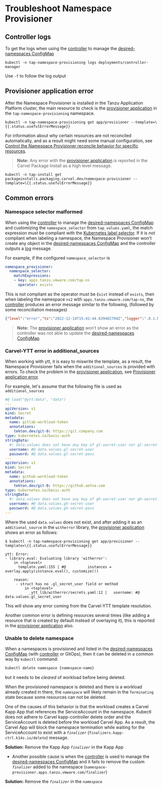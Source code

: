 # Troubleshoot Namespace Provisioner

## <a id="controller-logs"></a>Controller logs

To get the logs when using the [controller](about.hbs.md#nsp-controller) to manage the [desired-namespaces ConfigMap](about.hbs.md#desired-ns-configmap)

```terminal
kubectl -n tap-namespace-provisioning logs deployments/controller-manager
```

Use `-f` to follow the log output


## <a id="carvel-kapp-application-error"></a>Provisioner application error

After the Namespace Provisioner is installed in the Tanzu Application Platform cluster, the main
resource to check is the [provisioner application](about.hbs.md#nsp-component-carvel-app) in the
`tap-namespace-provisioning` namespace.

```terminal
kubectl -n tap-namespace-provisioning get app/provisioner --template=\{{.status.usefulErrorMessage}}
```

For information about why certain resources are not reconciled automatically,
and as a result might need some manual configuration, see [Control the Namespace Provisioner reconcile behavior for specific resources](how-tos.hbs.md#control-reconcile-behavior).

>**Note:** Any error with the [provisioner application](about.hbs.md#nsp-component-carvel-app) is
reported in the Carvel Package Install as a high level message.

```terminal
kubectl -n tap-install get packageinstalls.packaging.carvel.dev/namespace-provisioner --template=\{{.status.usefulErrorMessage}}
```

## <a id="common-errors"></a>Common errors

### <a id="namespace-selector-malformed"></a>Namespace selector malformed

When using the [controller](about.hbs.md#nsp-controller) to manage the [desired-namespaces ConfigMap](about.hbs.md#desired-ns-configmap) and customizing the
`namespace_selector` from `tap_values.yaml`, the match expression must be compliant with the [Kubernetes label selector](https://kubernetes.io/docs/concepts/overview/working-with-objects/labels/#label-selectors).
If it is not compliant when labeling a namespace, the Namespace Provisioner won't create any object
in the [desired-namespaces ConfigMap](about.hbs.md#desired-ns-configmap) and the controller outputs a [log](#controller-logs) message.

For example, if the configured `namespace_selector` is

```yaml
namespace_provisioner:
  namespace_selector:
    matchExpressions:
    - key: apps.tanzu.vmware.com/tap-ns
      operator: exists
```

This is not compliant as the operator must be `Exist` instead of `exists`, then when labeling the
namespace `ns2` with `apps.tanzu.vmware.com/tap-ns`, the [controller](about.hbs.md#nsp-controller)
produces an error message similar to the following, (followed by some reconciliation messages)

```json
{"level":"error","ts":"2022-12-14T15:41:44.639402794Z","logger":".0.1.NamespaceSelectorReconciler","msg":"unable to sync","controller":"namespace","controllerGroup":"","controllerKind":"Namespace","Namespace":{"name":"ns2"},"namespace":"","name":"ns2","reconcileID":"26395d34-418b-446d-9b5e-a4a73cc657ed","resourceType":"/v1, Kind=Namespace","error":"\"exists\" is not a valid pod selector operator","stacktrace":"..."}
```

>**Note:** The [provisioner application](about.hbs.md#nsp-component-carvel-app) won’t show an error
as the controller was not able to update the [desired-namespaces ConfigMap](about.hbs.md#desired-ns-configmap).


### <a id="carvel-ytt-error-additional-sources"></a>Carvel-YTT error in additional_sources

When working with ytt, it is easy to miswrite the template, as a result, the Namespace Provisioner
fails when the `additional_sources` is provided with errors. To check the problem in the
[provisioner application](about.hbs.md#nsp-component-carvel-app), see [Provisioner application error](#carvel-kapp-application-error).

For example, let's assume that the following file is used as `additional_sources`

```yaml
#@ load("@ytt:data", "data")
---
apiVersion: v1
kind: Secret
metadata:
  name: gitlab-workload-token
  annotations:
    tekton.dev/git-0: https://git.company.com
type: kubernetes.io/basic-auth
stringData:
  #! data.values does not have any key of gl-secret-user nor gl-secret-pass
  username: #@ data.values.gl-secret-user
  password: #@ data.values.gl-secret-pass
---
apiVersion: v1
kind: Secret
metadata:
  name: github-workload-token
  annotations:
    tekton.dev/git-0: https://github.aetna.com
type: kubernetes.io/basic-auth
stringData:
  #! data.values does not have any key of gh-secret-user nor gh-secret-pass
  username: #@ data.values.gh-secret-user
  password: #@ data.values.gh-secret-pass
---
```

Where the used `data.values` does not exist, and after adding it as an `additional_source` in the
`witherror` library, the [provisioner application](about.hbs.md#nsp-component-carvel-app) shows an error as follows:

```terminal
$ kubectl -n tap-namespace-provisioning get app/provisioner --template=\{{.status.usefulErrorMessage}}

ytt: Error:
- library.eval: Evaluating library 'witherror':
    in <toplevel>
      template.yaml:155 | #@          instances = overlay.apply(instance.eval(), customize())

    reason:
     - struct has no .gl_secret_user field or method
         in <toplevel>
           _ytt_lib/witherror/secrets.yaml:12 |   username: #@ data.values.gl_secret_user
```

This will show any error coming from the Carvel-YTT template resolution.

Another common error is defining resources several times (like adding a resource that is created by
default instead of overlaying it), this is reported in the [provisioner application](about.hbs.md#nsp-component-carvel-app) also.

### <a id="unable-to-delete-namespace"></a>Unable to delete namespace

When a namespaces is provisioned and listed in the [desired-namespaces ConfigMap](about.hbs.md#desired-ns-configmap) (with [controller](about.hbs.md#nsp-controller) or GitOps), then it can be deleted in a common way by `kubectl` command:

```bash
kubectl delete namespace {namespace-name}
```

but it needs to be *cleared* of workload before being deleted.

When the provisioned namespace is deleted and there is a workload already created in there, the
*`namespace`* will likely remain in the `Terminating` state because some resources can
not be deleted.

One of the causes of this behavior is that the workload creates a Carvel Kapp App that references
the ServiceAccount in the namespace. Kubectl does not adhere to Carvel kapp-controller delete order
and the ServiceAccount is deleted before the workload Carvel App. As a result, the Carvel App will
block the namespace termination while waiting for the ServiceAccount to exist with a
*`finalizer`* (`finalizers.kapp-ctrl.k14s.io/delete`) message.

**Solution:** Remove the Kapp App *`finalizer`* in the Kapp App

- Another possible cause is when the [controller](about.hbs.md#nsp-controller) is used to manage the [desired-namespaces ConfigMap](about.hbs.md#desired-ns-configmap)
and it fails to remove the custom *`finalizer`* added to the namespace (`namespace-provisioner.apps.tanzu.vmware.com/finalizer`)

**Solution:** Remove the *`finalizer`* in the *`namespace`*
